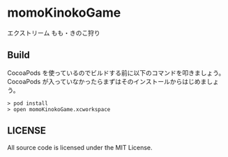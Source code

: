 momoKinokoGame
========
エクストリーム もも・きのこ狩り

Build
----
CocoaPods を使っているのでビルドする前に以下のコマンドを叩きましょう。
CocoaPods が入っていなかったらまずはそのインストールからはじめましょう。

    > pod install
    > open momoKinokoGame.xcworkspace

LICENSE
----
All source code is licensed under the MIT License.